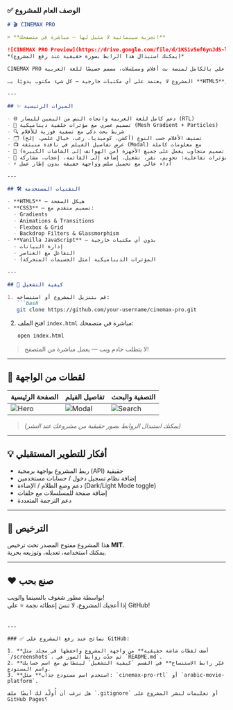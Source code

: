 

### ✅ **الوصف العام للمشروع**

```markdown
# 🎬 CINEMAX PRO

> **تجربة سينمائية لا مثيل لها — مباشرة في متصفحك!**

![CINEMAX PRO Preview](https://drive.google.com/file/d/1KS1v5ef6ynJdS-lBNcpAilyf3Gbv38fR/view)  
*(يمكنك استبدال هذا الرابط بصورة حقيقية عند رفع المشروع)*

CINEMAX PRO هو مشروع واجهة ويب تفاعلي بالكامل لمنصة بث أفلام ومسلسلات، مصمم خصيصًا للغة العربية (يدعم **RTL**) ويقدم تجربة مستخدم سينمائية غنية بالمؤثرات والتفاعل.

المشروع لا يعتمد على أي مكتبات خارجية — كل شيء مكتوب يدويًا بـ **HTML5**, **CSS3** المتقدم، و**JavaScript** النقي.

---

## ✨ الميزات الرئيسية

- 🌐 دعم كامل للغة العربية واتجاه النص من اليمين لليسار (RTL)
- 🎨 تصميم عصري مع مؤثرات خلفية ديناميكية (Mesh Gradient + Particles)
- 🔍 شريط بحث ذكي مع تصفية فورية للأفلام
- 🗂️ تصنيف الأفلام حسب النوع (أكشن، كوميديا، رعب، خيال علمي، إلخ)
- 📺 عرض تفاصيل الفيلم في نافذة منبثقة (Modal) مع معلومات كاملة
- 📱 تصميم متجاوب يعمل على جميع الأجهزة (من الهواتف إلى الشاشات الكبيرة)
- 🎯 مؤثرات تفاعلية: تحويم، نقر، تشغيل، إضافة إلى القائمة، إعجاب، مشاركة
- ⚡ أداء عالي مع تحميل سلس وواجهة خفيفة بدون إطار عمل

---

## 🛠 التقنيات المستخدمة

- **HTML5** – هيكل الصفحة
- **CSS3** – تصميم متقدم مع:
  - Gradients
  - Animations & Transitions
  - Flexbox & Grid
  - Backdrop Filters & Glassmorphism
- **Vanilla JavaScript** – بدون أي مكتبات خارجية
  - إدارة البيانات
  - التفاعل مع العناصر
  - المؤثرات الديناميكية (مثل الجسيمات المتحركة)

---

## 🚀 كيفية التشغيل

1. قم بتنزيل المشروع أو استنساخه:
   ```bash
   git clone https://github.com/your-username/cinemax-pro.git
   ```
2. افتح الملف `index.html` مباشرة في متصفحك:
   ```bash
   open index.html
   ```
> لا يتطلب خادم ويب — يعمل مباشرة من المتصفح!

---

## 📸 لقطات من الواجهة

| الصفحة الرئيسية | تفاصيل الفيلم | التصفية والبحث |
|----------------|----------------|----------------|
| ![Hero](https://via.placeholder.com/300x180/0a0a0a/ffffff?text=Hero+Section) | ![Modal](https://via.placeholder.com/300x180/1a1a1a/ffd700?text=Movie+Modal) | ![Search](https://via.placeholder.com/300x180/0d0d0d/ff6b6b?text=Search+%26+Filter) |

> *(يمكنك استبدال الروابط بصور حقيقية من مشروعك عند النشر)*

---

## 💡 أفكار للتطوير المستقبلي

- ربط المشروع بواجهة برمجية (API) حقيقية
- إضافة نظام تسجيل دخول / حسابات مستخدمين
- دعم وضع الظلام / الإضاءة (Dark/Light Mode toggle)
- إضافة صفحة للمسلسلات مع حلقات
- دعم الترجمة المتعددة

---

## 📜 الترخيص

هذا المشروع مفتوح المصدر تحت ترخيص **MIT**.  
يمكنك استخدامه، تعديله، وتوزيعه بحرية.

---

## ❤️ صنع بحب

بواسطة مطور شغوف بالسينما والويب!  
إذا أعجبك المشروع، لا تنسَ إعطائه نجمة ⭐ على GitHub!

```

---

### ✅ نصائح عند رفع المشروع على GitHub:

1. **أضف لقطات شاشة حقيقية** من واجهة المشروع واحفظها في مجلد مثل `/screenshots`، ثم حدّث روابط الصور في `README.md`.
2. **غيّر رابط الاستنساخ** في القسم `كيفية التشغيل` ليتطابق مع اسم حسابك واسم المستودع.
3. **استخدم اسم مستودع جذاب** مثل: `cinemax-pro-rtl` أو `arabic-movie-platform`.

هل ترغب أن أُولّد لك أيضًا ملف `.gitignore` أو تعليمات لنشر المشروع على GitHub Pages؟
